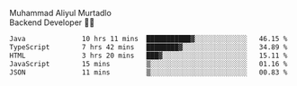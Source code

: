 Muhammad Aliyul Murtadlo
<br>
Backend Developer 👨‍💻
<br>
<!--START_SECTION:waka-->

```txt
Java              10 hrs 11 mins  ███████████▓░░░░░░░░░░░░░   46.15 %
TypeScript        7 hrs 42 mins   ████████▓░░░░░░░░░░░░░░░░   34.89 %
HTML              3 hrs 20 mins   ███▓░░░░░░░░░░░░░░░░░░░░░   15.11 %
JavaScript        15 mins         ▒░░░░░░░░░░░░░░░░░░░░░░░░   01.16 %
JSON              11 mins         ▒░░░░░░░░░░░░░░░░░░░░░░░░   00.83 %
```

<!--END_SECTION:waka-->
